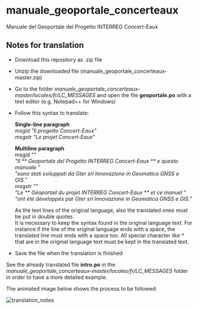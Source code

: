 # manuale_geoportale_concerteaux
 Manuale del Geoportale del Progetto INTERREG Concert-Eaux
 
 Notes for translation
---------------------------------

* Download this repository as .zip file

* Unzip the downloaded file (manuale_geoportale_concerteaux-master.zip)

* Go to the folder *manuale_geoportale_concerteaux-master/locales/fr/LC_MESSAGES* and open the file **geoportale.po** with a text editor (e.g. Notepad++ for Windows)

* Follow this syntax to translate:

  <b>Single-line paragraph </b><br>
  *msgid "Il progetto Concert-Eaux"<br>*
  *msgstr "Le projet Concert-Eaux"<br>*

  <b>Multiline paragraph  </b><br>
  msgid ""<br>
  *"Il ** Geoportale del Progetto INTERREG Concert-Eaux ** e questo manuale "<br>*
  *"sono stati sviluppati da Gter srl Innovazione in Geomatica GNSS e GIS."<br>*
  msgstr ""<br>
  *"Le ** Géoportail du projet INTERREG Concert-Eaux ** et ce manuel "<br>*
  *"ont été développés par Gter srl Innovazione in Geomatica GNSS e GIS."<br>*
  
  As the text lines of the original language, also the translated ones must be put in double quotes.<br>
  It is necessary to keep the syntax found in the original language text. For instance if the line of the original language ends with a space, the translated line must ends with a space too. All special character like * that are in the original language text must be kept in the translated text.
  
* Save the file when the translation is finished

See the already translated file **intro.po** in the *manuale_geoportale_concerteaux-master/locales/fr/LC_MESSAGES* folder in order to have a more detailed example.

The animated image below shows the process to be followed:

![translation_notes](img/translation_notes.gif)
